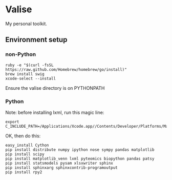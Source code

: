 Valise
======

My personal toolkit.

## Environment setup

### non-Python

    ruby -e "$(curl -fsSL https://raw.github.com/Homebrew/homebrew/go/install)"
    brew install swig
    xcode-select --install

Ensure the valise directory is on PYTHONPATH

### Python

Note: before installing lxml, run this magic line:

    export C_INCLUDE_PATH=/Applications/Xcode.app//Contents/Developer/Platforms/MacOSX.platform/Developer/SDKs/MacOSX10.9.sdk/usr/include/libxml2:$C_INCLUDE_PATH

OK, then do this:

    easy_install Cython
    pip install distribute numpy ipython nose sympy pandas matplotlib 
    pip install scipy 
    pip install matplotlib_venn lxml pyteomics biopython pandas patsy 
    pip install statsmodels pysam xlsxwriter sphinx 
    pip install sphinxarg sphinxcontrib-programoutput
    pip install rpy2
